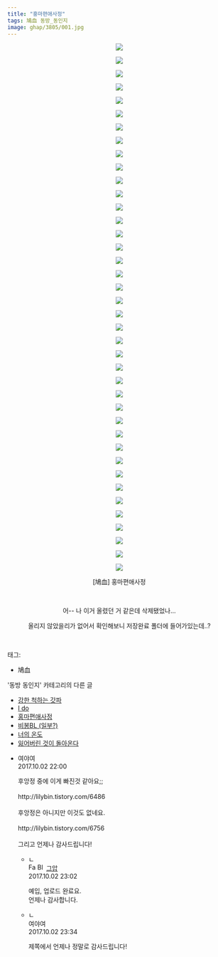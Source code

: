 ```yaml
---
title: "홍마편애사정"
tags: 鳩血 동방_동인지
image: ghap/3805/001.jpg
---
```

<div class="article">
<p style="text-align: center; clear: none; float: none;"><img src="{{ site.nasurl }}/ghap/3805/001.jpg"/></p>
<p style="text-align: center; clear: none; float: none;"><img src="{{ site.nasurl }}/ghap/3805/002.jpg"/></p>
<p style="text-align: center; clear: none; float: none;"><img src="{{ site.nasurl }}/ghap/3805/003.jpg"/></p>
<p style="text-align: center; clear: none; float: none;"><img src="{{ site.nasurl }}/ghap/3805/004.jpg"/></p>
<p style="text-align: center; clear: none; float: none;"><img src="{{ site.nasurl }}/ghap/3805/005.jpg"/></p>
<p style="text-align: center; clear: none; float: none;"><img src="{{ site.nasurl }}/ghap/3805/006.jpg"/></p>
<p style="text-align: center; clear: none; float: none;"><img src="{{ site.nasurl }}/ghap/3805/007.jpg"/></p>
<p style="text-align: center; clear: none; float: none;"><img src="{{ site.nasurl }}/ghap/3805/008.jpg"/></p>
<p style="text-align: center; clear: none; float: none;"><img src="{{ site.nasurl }}/ghap/3805/009.jpg"/></p>
<p style="text-align: center; clear: none; float: none;"><img src="{{ site.nasurl }}/ghap/3805/010.jpg"/></p>
<p style="text-align: center; clear: none; float: none;"><img src="{{ site.nasurl }}/ghap/3805/011.jpg"/></p>
<p style="text-align: center; clear: none; float: none;"><img src="{{ site.nasurl }}/ghap/3805/012.jpg"/></p>
<p style="text-align: center; clear: none; float: none;"><img src="{{ site.nasurl }}/ghap/3805/013.jpg"/></p>
<p style="text-align: center; clear: none; float: none;"><img src="{{ site.nasurl }}/ghap/3805/014.jpg"/></p>
<p style="text-align: center; clear: none; float: none;"><img src="{{ site.nasurl }}/ghap/3805/015.jpg"/></p>
<p style="text-align: center; clear: none; float: none;"><img src="{{ site.nasurl }}/ghap/3805/016.jpg"/></p>
<p style="text-align: center; clear: none; float: none;"><img src="{{ site.nasurl }}/ghap/3805/017.jpg"/></p>
<p style="text-align: center; clear: none; float: none;"><img src="{{ site.nasurl }}/ghap/3805/018.jpg"/></p>
<p style="text-align: center; clear: none; float: none;"><img src="{{ site.nasurl }}/ghap/3805/019.jpg"/></p>
<p style="text-align: center; clear: none; float: none;"><img src="{{ site.nasurl }}/ghap/3805/020.jpg"/></p>
<p style="text-align: center; clear: none; float: none;"><img src="{{ site.nasurl }}/ghap/3805/021.jpg"/></p>
<p style="text-align: center; clear: none; float: none;"><img src="{{ site.nasurl }}/ghap/3805/022.jpg"/></p>
<p style="text-align: center; clear: none; float: none;"><img src="{{ site.nasurl }}/ghap/3805/023.jpg"/></p>
<p style="text-align: center; clear: none; float: none;"><img src="{{ site.nasurl }}/ghap/3805/024.jpg"/></p>
<p style="text-align: center; clear: none; float: none;"><img src="{{ site.nasurl }}/ghap/3805/025.jpg"/></p>
<p style="text-align: center; clear: none; float: none;"><img src="{{ site.nasurl }}/ghap/3805/026.jpg"/></p>
<p style="text-align: center; clear: none; float: none;"><img src="{{ site.nasurl }}/ghap/3805/027.jpg"/></p>
<p style="text-align: center; clear: none; float: none;"><img src="{{ site.nasurl }}/ghap/3805/028.jpg"/></p>
<p style="text-align: center; clear: none; float: none;"><img src="{{ site.nasurl }}/ghap/3805/029.jpg"/></p>
<p style="text-align: center; clear: none; float: none;"><img src="{{ site.nasurl }}/ghap/3805/030.jpg"/></p>
<p style="text-align: center; clear: none; float: none;"><img src="{{ site.nasurl }}/ghap/3805/031.jpg"/></p>
<p style="text-align: center; clear: none; float: none;"><img src="{{ site.nasurl }}/ghap/3805/032.jpg"/></p>
<p style="text-align: center; clear: none; float: none;"><img src="{{ site.nasurl }}/ghap/3805/033.jpg"/></p>
<p style="text-align: center; clear: none; float: none;"><img src="{{ site.nasurl }}/ghap/3805/034.jpg"/></p>
<p style="text-align: center; clear: none; float: none;"><img src="{{ site.nasurl }}/ghap/3805/035.jpg"/></p>
<p style="text-align: center; clear: none; float: none;"><img src="{{ site.nasurl }}/ghap/3805/036.jpg"/></p>
<p style="text-align: center; clear: none; float: none;"><img src="{{ site.nasurl }}/ghap/3805/037.jpg"/></p>
<p style="text-align: center; clear: none; float: none;"><img src="{{ site.nasurl }}/ghap/3805/038.jpg"/></p>
<p style="text-align: center; clear: none; float: none;"><img src="{{ site.nasurl }}/ghap/3805/039.jpg"/></p>
<p style="text-align: center; clear: none; float: none;"><img src="{{ site.nasurl }}/ghap/3805/040.jpg"/></p>
<p style="text-align: center; clear: none; float: none;">[鳩血] 홍마편애사정</p>
<p style="text-align: center; clear: none; float: none;"><br/></p>
<p style="text-align: center; clear: none; float: none;">어-- 나 이거 올렸던 거 같은데 삭제됐었나...</p>
<p style="text-align: center; clear: none; float: none;">올리지 않았을리가 없어서 확인해보니 저장완료 폴더에 들어가있는데..?</p>
<p><br/></p>
</div><div class="tagTrail">
<p>태그: </p>
<ul>
<li>鳩血</li>
</ul>
</div><div class="another">
<p>'동방 동인지' 카테고리의 다른 글</p>
<ul>
<li><a href="/2017-10-02-ghap_3809">강한 척하는 갓파</a></li>
<li><a href="/2017-10-02-ghap_3808">I do</a></li>
<li><a href="/2017-10-02-ghap_3805">홍마편애사정</a></li>
<li><a href="/2017-09-25-ghap_3781">비봉BL (일부?)</a></li>
<li><a href="/2017-09-25-ghap_3777">너의 온도</a></li>
<li><a href="/2017-09-25-ghap_3776">잃어버린 것이 돌아온다</a></li>
</ul>
</div><div class="cb_module cb_fluid">
<div class="cb_wrt cb_profile">
<div class="comment">
<ul>
<li class="cb_thumb_off" id="comment15095218">
<div class="cb_comment_area">
<div class="cb_info_area">
<div class="cb_section">
<span class="cb_nick_name">여야여</span>
</div>
<div class="cb_section">
<span class="cb_date">2017.10.02 22:00 </span>
</div>
</div>
<div class="cb_dsc_comment">
<p class="cb_dsc">
											후앙정 중에 이게 빠진것 같아요;;<br/>
<br/>
http://lilybin.tistory.com/6486<br/>
<br/>
후앙정은 아니지만 이것도 없네요.<br/>
<br/>
http://lilybin.tistory.com/6756<br/>
<br/>
그리고 언제나 감사드립니다!
										</p>
</div>
<ul>
<li class="cb_thumb_off" id="comment15095247">
<span class="cb_bu_subnode">ㄴ</span>
<div class="cb_comment_area">
<div class="cb_info_area">
<div class="cb_section">
<span class="cb_nick_name"><img alt="Favicon of https://ghaptouhou.tistory.com" height="16" onerror="this.onerror=null;this.parentNode.removeChild(this)" src="https://ghaptouhou.tistory.com/favicon.ico" width="16"/> <img alt="BlogIcon" height="16" onerror="this.parentNode.removeChild(this)" src="https://ghaptouhou.tistory.com/index.gif" width="16"/> <a href="https://ghaptouhou.tistory.com" onclick="return openLinkInNewWindow(this)"> 그압</a><span class="tistoryProfileLayerTrigger" onclick='TistoryProfile.show(event, this, {"title":"\uc800\uae30 \uc774\uac70 \ub098\uc911\uc5d0 \uc218\uc815 \uac00\ub2a5\ud558\ub098\uc694","url":"https:\/\/ghap.tistory.com","nickname":"\uadf8\uc555","items":[]}); return false;'></span></span>
</div>
<div class="cb_section">
<span class="cb_date">2017.10.02 23:02 </span>
</div>
</div>
<div class="cb_dsc_comment">
<p class="cb_dsc">
																예입, 업로드 완료요.<br/>
언제나 감사합니다.
															</p>
</div>
</div>
</li>
<li class="cb_thumb_off" id="comment15095261">
<span class="cb_bu_subnode">ㄴ</span>
<div class="cb_comment_area">
<div class="cb_info_area">
<div class="cb_section">
<span class="cb_nick_name">여야여</span>
</div>
<div class="cb_section">
<span class="cb_date">2017.10.02 23:34 </span>
</div>
</div>
<div class="cb_dsc_comment">
<p class="cb_dsc">
																제쪽에서 언제나 정말로 감사드립니다!
															</p>
</div>
</div>
</li>
</ul>
</div></li>
</ul>
</div>
</div><!-- commentList close -->
</div>